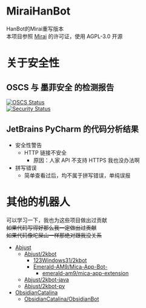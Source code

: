 # MiraiHanBot

HanBot的Mirai重写版本<br>
本项目参照 [Mirai](https://github.com/mamoe/mirai) 的许可证，使用 AGPL-3.0 开源

# 关于安全性

## OSCS 与 墨菲安全 的检测报告

[![OSCS Status](https://www.oscs1024.com/platform/badge/MiraiHanBot.svg?size=large)](https://www.murphysec.com/accept?code=d5a14e49b16c03faa60dea3ad8b144b2&type=1&from=2)<br>
[![Security Status](https://www.murphysec.com/platform3/v3/badge/1611322149306925056.svg)](https://www.murphysec.com/accept?code=0f43d798e91a32b0f4b909eb701a2012&type=1&from=2&t=2)

## JetBrains PyCharm 的代码分析结果

- 安全性警告
    - HTTP 链接不安全
        - 原因：人家 API 不支持 HTTPS 我也没办法啊
- 拼写错误
    - 简单查看过后，均不属于拼写错误，单纯误报

# 其他的机器人

可以学习一下，我也为这些项目做出过贡献<br>
~~如果代码写得好那么我一定做出过贡献~~<br>
~~如果代码像坨屎山一样那绝对跟我没关系~~

- [Abjust](https://github.com/Abjust/)
    - [Abjust/2kbot](https://github.com/Abjust/2kbot)
        - [123Windows31/2kbot](https://github.com/123Windows31/2kbot)
        - [Emerald-AM9/Mica-App-Bot-](https://github.com/Emerald-AM9/Mica-App-Bot-)
            - [emerald-am9/mica-app-extension](https://gitee.com/emerald-am9/mica-app-extension/)
    - [Abjust/2kbot-java](https://github.com/Abjust/2kbot-java)
    - [Abjust/2kbot-py](https://github.com/Abjust/2kbot-py)
- [ObsidianCatalina](https://github.com/ObsidianCatalina/)
    - [ObsidianCatalina/ObsidianBot](https://github.com/ObsidianCatalina/ObsidianBot)